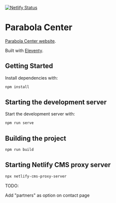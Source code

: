 [![Netlify Status](https://api.netlify.com/api/v1/badges/af200f8e-b2fa-44da-9a2f-ea80827bf79b/deploy-status)](https://app.netlify.com/sites/parabola-center/deploys)

# Parabola Center

[Parabola Center website](https://parabola-center.netlify.app/).

Built with [Eleventy](https://www.11ty.dev/).

## Getting Started

Install dependencies with:

```sh
npm install
```

## Starting the development server

Start the development server with:

```sh
npm run serve
```

## Building the project

```sh
npm run build
```

## Starting Netlify CMS proxy server

```sh
npx netlify-cms-proxy-server
```

TODO:

Add "partners" as option on contact page
